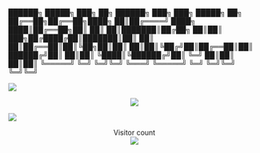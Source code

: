 
██████╗  █████╗ ███╗   ██╗ ██████╗ ███╗   ███╗ █████╗ ██╗
██╔══██╗██╔══██╗████╗  ██║██╔════╝ ████╗ ████║██╔══██╗██║
██║  ██║███████║██╔██╗ ██║██║  ███╗██╔████╔██║███████║██║
██║  ██║██╔══██║██║╚██╗██║██║   ██║██║╚██╔╝██║██╔══██║██║
██████╔╝██║  ██║██║ ╚████║╚██████╔╝██║ ╚═╝ ██║██║  ██║██║
╚═════╝ ╚═╝  ╚═╝╚═╝  ╚═══╝ ╚═════╝ ╚═╝     ╚═╝╚═╝  ╚═╝╚═╝
                                                         

![](https://media0.giphy.com/media/OHPZqOWeeQUlN4yeIw/giphy.gif)

<p align="center">
    <a href=#><img src="giphy.gif"></a>
</p>

<a href=#><img src="contributions.svg"></a>

<p align="center"> 
  Visitor count<br>
  <img src="https://profile-counter.glitch.me/dang-mai/count.svg" />
</p>
